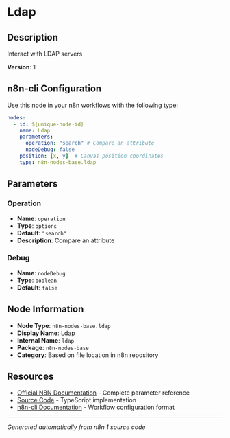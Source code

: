 # Ldap

## Description

Interact with LDAP servers

**Version**: 1

## n8n-cli Configuration

Use this node in your n8n workflows with the following type:

```yaml
nodes:
  - id: ${unique-node-id}
    name: Ldap
    parameters:
      operation: "search" # Compare an attribute
      nodeDebug: false
    position: [x, y]  # Canvas position coordinates
    type: n8n-nodes-base.ldap
```

## Parameters

### Operation

- **Name**: `operation`
- **Type**: `options`
- **Default**: `"search"`
- **Description**: Compare an attribute

### Debug

- **Name**: `nodeDebug`
- **Type**: `boolean`
- **Default**: `false`


## Node Information

- **Node Type**: `n8n-nodes-base.ldap`
- **Display Name**: Ldap
- **Internal Name**: `ldap`
- **Package**: `n8n-nodes-base`
- **Category**: Based on file location in n8n repository

## Resources

- [Official N8N Documentation](https://docs.n8n.io/integrations/builtin/core-nodes/n8n-nodes-base.ldap/) - Complete parameter reference
- [Source Code](https://github.com/n8n-io/n8n/blob/master/packages/nodes-base/nodes/Ldap/Ldap.node.ts) - TypeScript implementation
- [n8n-cli Documentation](https://github.com/edenreich/n8n-cli) - Workflow configuration format

---
*Generated automatically from n8n 1 source code*
